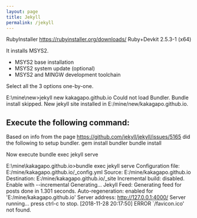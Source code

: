 ```yaml
---
layout: page
title: Jekyll
permalink: /jekyll
---
```


RubyInstaller
https://rubyinstaller.org/downloads/
Ruby+Devkit 2.5.3-1 (x64) 

It installs MSYS2. 
- MSYS2 base installation
- MSYS2 system update (optional)
- MSYS2 and MINGW development toolchain
   
Select all the 3 options one-by-one.
   
   
E:\mine\new>jekyll new kakagapo.github.io
Could not load Bundler. Bundle install skipped.
New jekyll site installed in E:/mine/new/kakagapo.github.io.


Execute the following command:
------------------------------
Based on info from the page https://github.com/jekyll/jekyll/issues/5165 did the following to setup bundler.
gem install bundler
bundle install

Now execute bundle exec jekyll serve

E:\mine\kakagapo.github.io>bundle exec jekyll serve
Configuration file: E:/mine/kakagapo.github.io/_config.yml
            Source: E:/mine/kakagapo.github.io
       Destination: E:/mine/kakagapo.github.io/_site
 Incremental build: disabled. Enable with --incremental
      Generating...
       Jekyll Feed: Generating feed for posts
                    done in 1.301 seconds.
 Auto-regeneration: enabled for 'E:/mine/kakagapo.github.io'
    Server address: http://127.0.0.1:4000/
  Server running... press ctrl-c to stop.
[2018-11-28 20:17:50] ERROR `/favicon.ico' not found.
